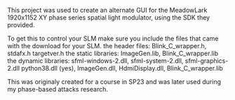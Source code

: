 This project was used to create an alternate GUI for the MeadowLark 1920x1152 XY phase series spatial light modulator, using the SDK they provided. 

To get this to control your SLM make sure you include the files that came with the download for your SLM.
the header files: Blink_C_wrapper.h, stdafx.h targetver.h
the static libraries: ImageGen.lib, Blink_C_wrapper.lib
the dynamic libraries: sfml-windows-2.dll, sfml-system-2.dll, sfml-graphics-2.dll
                      python38.dll (yes), ImageGen.dll, HdmiDisplay.dll, Blink_C_wrapper.lib

This was originaly created for a course in SP23 and was later used during my phase-based attacks research.
